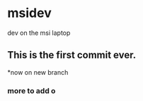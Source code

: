 # msidev
dev on the msi laptop
## This is the first commit ever.
*now on new branch
### more to add o

